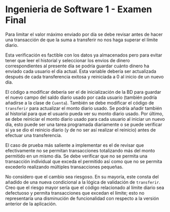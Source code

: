 # Ingenieria de Software 1 - Examen Final

Para limitar el valor máximo enviado por día se debe revisar antes de hacer una transacción de que la suma a transferir no nos haga superar el límite diario.

Esta verificación es factible con los datos ya almacenados pero para evitar tener que leer el historial y seleccionar los envios de dinero correspondientes al presente día se podría guardar cuánto dinero ha enviado cada usuario el día actual. Esta variable debería ser actualizada después de cada transferencia exitosa y reiniciada a 0 al inicio de un nuevo día.

El código a modificar debería ser el de inicialización de la BD para guardar el nuevo campo del saldo diario usado por cada usuario (también podría añadirse a la clase de `Cuenta`). También se debe modificar el código de `transferir` para actualizar el monto diario usado. Se podría añadir también al historial para que el usuario pueda ver su monto diario usado. Por último, se debe reiniciar el monto diario usado para cada usuario al iniciar un nuevo día, esto puede ser una tarea programada diariamente o se puede verificar si ya se dio el reinicio diario (y de no ser así realizar el reinicio) antes de efectuar una transferencia.

El caso de prueba más saliente a implementar es el de revisar que efectivamente no se permitan transacciones totalizando más del monto permitido en un mismo día. Se debe verificar que no se permita una transacción individual que exceda el permitido así como que no se permita excederlo realizando múltiples transacciones pequeñas.

No considero que el cambio sea riesgoso. En su mayoría, este consta del añadido de una nueva condicional a la lógica de validación de `transferir`. Creo que el riesgo mayor sería que el código relacionado al límite diario sea defectuoso y permita transacciones que excedan el límite; esto no representaría una disminución de funcionalidad con respecto a la versión anterior de la aplicación.
